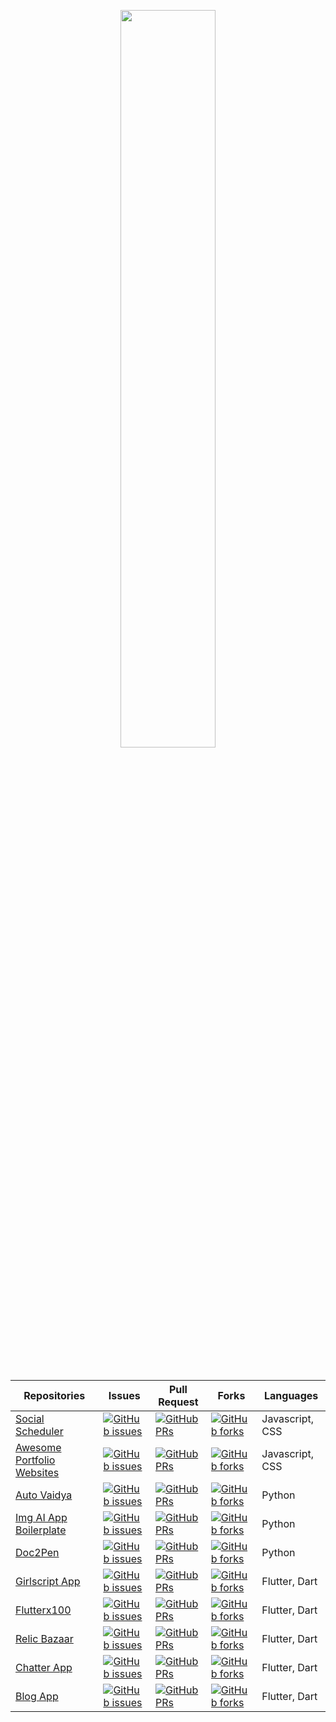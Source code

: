 <p align="center"><img src="https://github.com/flutterchennai/Hacktoberfest2020/blob/master/Logo%20Sponsors%20Light.png" width="55%"/></p>

<br>

| Repositories               | Issues | Pull Request | Forks | Languages |
|----------------------------|--------|--------------|-------|-----------|
| [Social Scheduler](https://github.com/anushbhatia/Social-Scheduler)           | [![GitHub issues](https://img.shields.io/github/issues/anushbhatia/Social-Scheduler?color=red&logo=github&style=flat-square)](https://github.com/anushbhatia/Social-Scheduler/issues)       | [![GitHub PRs](https://img.shields.io/github/issues-pr/anushbhatia/Social-Scheduler?style=flat-square&logo=github)](https://github.com/anushbhatia/Social-Scheduler/pulls)             | [![GitHub forks](https://img.shields.io/github/forks/anushbhatia/Social-Scheduler?style=flat-square&logo=git)](https://github.com/anushbhatia/Social-Scheduler/network)      | Javascript, CSS          |
| [Awesome Portfolio Websites](https://github.com/smaranjitghose/awesome-portfolio-websites)           | [![GitHub issues](https://img.shields.io/github/issues/smaranjitghose/awesome-portfolio-websites?color=red&logo=github&style=flat-square)](https://github.com/smaranjitghose/awesome-portfolio-websites/issues)       | [![GitHub PRs](https://img.shields.io/github/issues-pr/smaranjitghose/awesome-portfolio-websites?style=flat-square&logo=github)](https://github.com/smaranjitghose/awesome-portfolio-websites/pulls)             | [![GitHub forks](https://img.shields.io/github/forks/smaranjitghose/awesome-portfolio-websites?style=flat-square&logo=git)](https://github.com/smaranjitghose/awesome-portfolio-websites/network)      | Javascript, CSS          |
| [Auto Vaidya](https://github.com/smaranjitghose/auto_vaidya)           | [![GitHub issues](https://img.shields.io/github/issues/smaranjitghose/auto_vaidya?color=red&logo=github&style=flat-square)](https://github.com/smaranjitghose/auto_vaidya/issues)       | [![GitHub PRs](https://img.shields.io/github/issues-pr/smaranjitghose/auto_vaidya?style=flat-square&logo=github)](https://github.com/smaranjitghose/auto_vaidya/pulls)             | [![GitHub forks](https://img.shields.io/github/forks/smaranjitghose/auto_vaidya?style=flat-square&logo=git)](https://github.com/smaranjitghose/auto_vaidya/network)      | Python          |
| [Img AI App Boilerplate](https://github.com/smaranjitghose/img_ai_app_boilerplate)           | [![GitHub issues](https://img.shields.io/github/issues/smaranjitghose/img_ai_app_boilerplate?color=red&logo=github&style=flat-square)](https://github.com/smaranjitghose/img_ai_app_boilerplate/issues)       | [![GitHub PRs](https://img.shields.io/github/issues-pr/smaranjitghose/img_ai_app_boilerplate?style=flat-square&logo=github)](https://github.com/smaranjitghose/img_ai_app_boilerplate/pulls)             | [![GitHub forks](https://img.shields.io/github/forks/smaranjitghose/img_ai_app_boilerplate?style=flat-square&logo=git)](https://github.com/smaranjitghose/img_ai_app_boilerplate/network)      | Python          |
| [Doc2Pen](https://github.com/smaranjitghose/doc2pen)           | [![GitHub issues](https://img.shields.io/github/issues/smaranjitghose/doc2pen?color=red&logo=github&style=flat-square)](https://github.com/smaranjitghose/doc2pen/issues)       | [![GitHub PRs](https://img.shields.io/github/issues-pr/smaranjitghose/doc2pen?style=flat-square&logo=github)](https://github.com/smaranjitghose/doc2pen/pulls)             | [![GitHub forks](https://img.shields.io/github/forks/smaranjitghose/doc2pen?style=flat-square&logo=git)](https://github.com/smaranjitghose/doc2pen/network)      | Python          |
| [Girlscript App](https://github.com/smaranjitghose/girlscript_app)           | [![GitHub issues](https://img.shields.io/github/issues/smaranjitghose/girlscript_app?color=red&logo=github&style=flat-square)](https://github.com/smaranjitghose/girlscript_app/issues)       | [![GitHub PRs](https://img.shields.io/github/issues-pr/smaranjitghose/girlscript_app?style=flat-square&logo=github)](https://github.com/smaranjitghose/girlscript_app/pulls)             | [![GitHub forks](https://img.shields.io/github/forks/smaranjitghose/girlscript_app?style=flat-square&logo=git)](https://github.com/smaranjitghose/girlscript_app/network)      | Flutter, Dart          |
| [Flutterx100](https://github.com/himanshusharma89/flutterx100)           | [![GitHub issues](https://img.shields.io/github/issues/himanshusharma89/flutterx100?color=red&logo=github&style=flat-square)](https://github.com/himanshusharma89/flutterx100/issues)       | [![GitHub PRs](https://img.shields.io/github/issues-pr/himanshusharma89/flutterx100?style=flat-square&logo=github)](https://github.com/himanshusharma89/flutterx100/pulls)             | [![GitHub forks](https://img.shields.io/github/forks/himanshusharma89/flutterx100?style=flat-square&logo=git)](https://github.com/himanshusharma89/flutterx100/network)      | Flutter, Dart          |
| [Relic Bazaar](https://github.com/himanshusharma89/relic_bazaar)           | [![GitHub issues](https://img.shields.io/github/issues/himanshusharma89/relic_bazaar?color=red&logo=github&style=flat-square)](https://github.com/himanshusharma89/relic_bazaar/issues)       | [![GitHub PRs](https://img.shields.io/github/issues-pr/himanshusharma89/relic_bazaar?style=flat-square&logo=github)](https://github.com/himanshusharma89/relic_bazaar/pulls)             | [![GitHub forks](https://img.shields.io/github/forks/himanshusharma89/relic_bazaar?style=flat-square&logo=git)](https://github.com/himanshusharma89/relic_bazaar/network)      | Flutter, Dart          |
| [Chatter App](https://github.com/ishandeveloper/Chatter-App)           | [![GitHub issues](https://img.shields.io/github/issues/ishandeveloper/Chatter-App?color=red&logo=github&style=flat-square)](https://github.com/ishandeveloper/Chatter-App/issues)       | [![GitHub PRs](https://img.shields.io/github/issues-pr/ishandeveloper/Chatter-App?style=flat-square&logo=github)](https://github.com/ishandeveloper/Chatter-App/pulls)             | [![GitHub forks](https://img.shields.io/github/forks/ishandeveloper/Chatter-App?style=flat-square&logo=git)](https://github.com/ishandeveloper/Chatter-App/network)      | Flutter, Dart          |
| [Blog App](https://github.com/himanshusharma89/Flutter-Blog-App)           | [![GitHub issues](https://img.shields.io/github/issues/himanshusharma89/Flutter-Blog-App?color=red&logo=github&style=flat-square)](https://github.com/himanshusharma89/Flutter-Blog-App/issues)       | [![GitHub PRs](https://img.shields.io/github/issues-pr/himanshusharma89/Flutter-Blog-App?style=flat-square&logo=github)](https://github.com/himanshusharma89/Flutter-Blog-App/pulls)             | [![GitHub forks](https://img.shields.io/github/forks/himanshusharma89/Flutter-Blog-App?style=flat-square&logo=git)](https://github.com/himanshusharma89/Flutter-Blog-App/network)      | Flutter, Dart          |